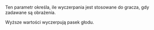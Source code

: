 Ten parametr określa, ile wyczerpania jest stosowane do gracza, gdy zadawane są obrażenia.

Wyższe wartości wyczerpują pasek głodu.
